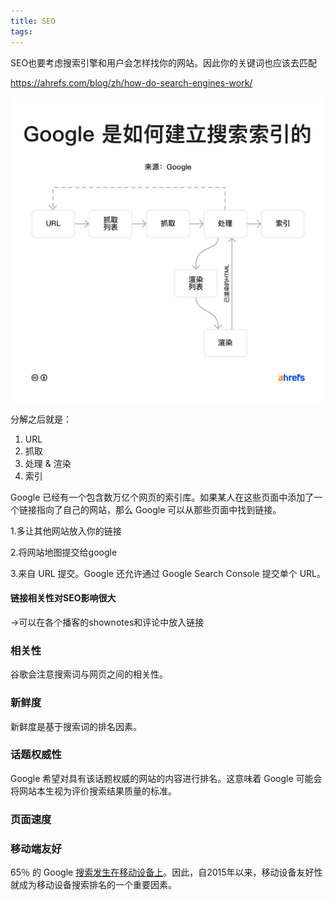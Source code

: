 ```yaml
---
title: SEO
tags:
---
```




SEO也要考虑搜索引擎和用户会怎样找你的网站。因此你的关键词也应该去匹配

https://ahrefs.com/blog/zh/how-do-search-engines-work/

![img](../images/04-how-search-engines-work-zh.png)

分解之后就是：

1. URL
2. 抓取
3. 处理 & 渲染
4. 索引



Google 已经有一个包含数万亿个网页的索引库。如果某人在这些页面中添加了一个链接指向了自己的网站，那么 Google 可以从那些页面中找到链接。

1.多让其他网站放入你的链接

2.将网站地图提交给google

3.来自 URL 提交。Google 还允许通过 Google Search Console 提交单个 URL。

#### 链接相关性对SEO影响很大

→可以在各个播客的shownotes和评论中放入链接

### 相关性

谷歌会注意搜索词与网页之间的相关性。

### 新鲜度

新鲜度是基于搜索词的排名因素。

### 话题权威性

Google 希望对具有该话题权威的网站的内容进行排名。这意味着 Google 可能会将网站本生视为评价搜索结果质量的标准。 

### 页面速度



### 移动端友好

65％ 的 Google [搜索发生在移动设备上](https://www.seroundtable.com/google-mobile-searches-now-65-of-all-searches-28003.html)。因此，自2015年以来，移动设备友好性就成为移动设备搜索排名的一个重要因素。
